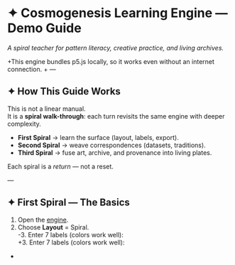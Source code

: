  # ✦ Cosmogenesis Learning Engine — Demo Guide
 
 *A spiral teacher for pattern literacy, creative practice, and living archives.*
 
+This engine bundles p5.js locally, so it works even without an internet connection.
+
 —
 
 ## ✦ How This Guide Works
 This is not a linear manual.  
 It is a **spiral walk-through**: each turn revisits the same engine with deeper complexity.  
 
 - **First Spiral** → learn the surface (layout, labels, export).  
 - **Second Spiral** → weave correspondences (datasets, traditions).  
 - **Third Spiral** → fuse art, archive, and provenance into living plates.  
 
 Each spiral is a *return* — not a reset.
 
 —
 
 ## ✦ First Spiral — The Basics
 1. Open the [engine](../index.html).  
 2. Choose **Layout** = Spiral.  
-3. Enter 7 labels (colors work well):  
+3. Enter 7 labels (colors work well):
+
